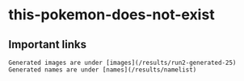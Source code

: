 # this-pokemon-does-not-exist

## Important links
    Generated images are under [images](/results/run2-generated-25)
    Generated names are under [names](/results/namelist)
